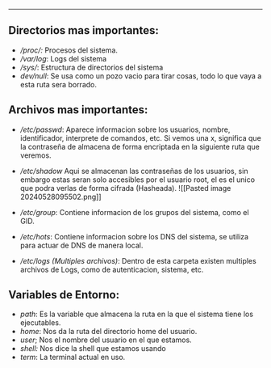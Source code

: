 
---
## Directorios mas importantes:


- */proc/:*  Procesos del sistema.
- */var/log*: Logs del sistema
- */sys/*: Estructura de directorios del sistema
- *dev/null*: Se usa como un pozo vacio para tirar cosas, todo lo que vaya a esta ruta sera borrado.


## Archivos mas importantes:

- */etc/passwd*: Aparece informacion sobre los usuarios, nombre, identificador, interprete de comandos, etc. Si vemos una x, significa que la contraseña de almacena de forma encriptada en la siguiente ruta que veremos.

- */etc/shadow* Aqui se almacenan las contraseñas de los usuarios, sin embargo estas seran solo accesibles por el usuario root, el es el unico que podra verlas de forma cifrada (Hasheada).
	![[Pasted image 20240528095502.png]]

- */etc/group*: Contiene informacion de los grupos del sistema, como el GID.
- */etc/hots*: Contiene informacion sobre los DNS del sistema, se utiliza para actuar de DNS de manera local. 
- */etc/logs (Multiples archivos)*: Dentro de esta carpeta existen multiples archivos de Logs, como de autenticacion, sistema, etc.

## Variables de Entorno:

- *path*: Es la variable que almacena la ruta en la que el sistema tiene los ejecutables.
- *home*: Nos da la ruta del directorio home del usuario.
- *user*; Nos el nombre del usuario en el que estamos.
- *shell:* Nos dice la shell que estamos usando
- *term*: La terminal actual en uso.

